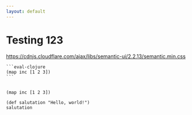 ```yaml
---
layout: default
---
```


# Testing 123

https://cdnjs.cloudflare.com/ajax/libs/semantic-ui/2.2.13/semantic.min.css

<pre><code>```eval-clojure
(map inc [1 2 3])
```
</code></pre>

<pre><code class="language-eval-clj">
(map inc [1 2 3])
</code></pre>


<pre><code class="language-klipse">(def salutation "Hello, world!")
salutation
</code></pre>
